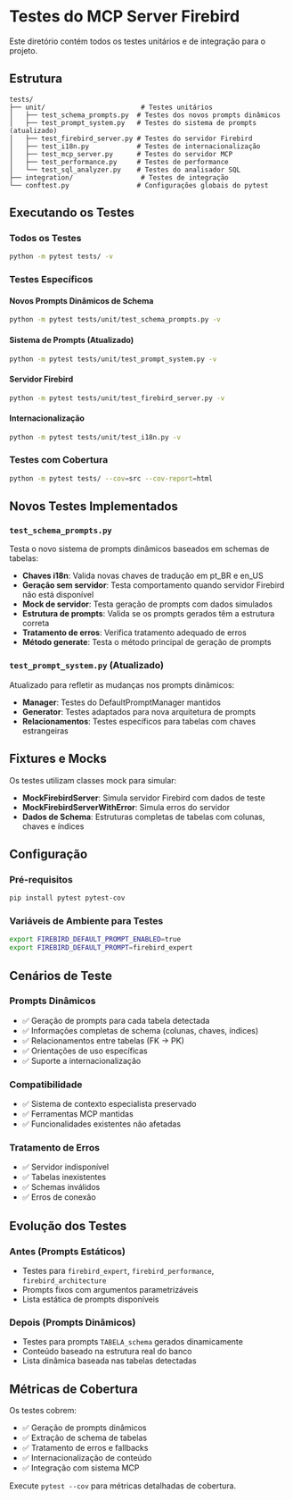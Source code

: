 # Testes do MCP Server Firebird

Este diretório contém todos os testes unitários e de integração para o projeto.

## Estrutura

```
tests/
├── unit/                        # Testes unitários
│   ├── test_schema_prompts.py  # Testes dos novos prompts dinâmicos
│   ├── test_prompt_system.py   # Testes do sistema de prompts (atualizado)
│   ├── test_firebird_server.py # Testes do servidor Firebird
│   ├── test_i18n.py            # Testes de internacionalização
│   ├── test_mcp_server.py      # Testes do servidor MCP
│   ├── test_performance.py     # Testes de performance
│   └── test_sql_analyzer.py    # Testes do analisador SQL
├── integration/                 # Testes de integração
└── conftest.py                 # Configurações globais do pytest
```

## Executando os Testes

### Todos os Testes
```bash
python -m pytest tests/ -v
```

### Testes Específicos

#### Novos Prompts Dinâmicos de Schema
```bash
python -m pytest tests/unit/test_schema_prompts.py -v
```

#### Sistema de Prompts (Atualizado)
```bash
python -m pytest tests/unit/test_prompt_system.py -v
```

#### Servidor Firebird
```bash
python -m pytest tests/unit/test_firebird_server.py -v
```

#### Internacionalização
```bash
python -m pytest tests/unit/test_i18n.py -v
```

### Testes com Cobertura
```bash
python -m pytest tests/ --cov=src --cov-report=html
```

## Novos Testes Implementados

### `test_schema_prompts.py`
Testa o novo sistema de prompts dinâmicos baseados em schemas de tabelas:

- **Chaves i18n**: Valida novas chaves de tradução em pt_BR e en_US
- **Geração sem servidor**: Testa comportamento quando servidor Firebird não está disponível
- **Mock de servidor**: Testa geração de prompts com dados simulados
- **Estrutura de prompts**: Valida se os prompts gerados têm a estrutura correta
- **Tratamento de erros**: Verifica tratamento adequado de erros
- **Método generate**: Testa o método principal de geração de prompts

### `test_prompt_system.py` (Atualizado)
Atualizado para refletir as mudanças nos prompts dinâmicos:

- **Manager**: Testes do DefaultPromptManager mantidos
- **Generator**: Testes adaptados para nova arquitetura de prompts
- **Relacionamentos**: Testes específicos para tabelas com chaves estrangeiras

## Fixtures e Mocks

Os testes utilizam classes mock para simular:

- **MockFirebirdServer**: Simula servidor Firebird com dados de teste
- **MockFirebirdServerWithError**: Simula erros do servidor
- **Dados de Schema**: Estruturas completas de tabelas com colunas, chaves e índices

## Configuração

### Pré-requisitos
```bash
pip install pytest pytest-cov
```

### Variáveis de Ambiente para Testes
```bash
export FIREBIRD_DEFAULT_PROMPT_ENABLED=true
export FIREBIRD_DEFAULT_PROMPT=firebird_expert
```

## Cenários de Teste

### Prompts Dinâmicos
- ✅ Geração de prompts para cada tabela detectada
- ✅ Informações completas de schema (colunas, chaves, índices)
- ✅ Relacionamentos entre tabelas (FK -> PK)
- ✅ Orientações de uso específicas
- ✅ Suporte a internacionalização

### Compatibilidade
- ✅ Sistema de contexto especialista preservado
- ✅ Ferramentas MCP mantidas
- ✅ Funcionalidades existentes não afetadas

### Tratamento de Erros
- ✅ Servidor indisponível
- ✅ Tabelas inexistentes
- ✅ Schemas inválidos
- ✅ Erros de conexão

## Evolução dos Testes

### Antes (Prompts Estáticos)
- Testes para `firebird_expert`, `firebird_performance`, `firebird_architecture`
- Prompts fixos com argumentos parametrizáveis
- Lista estática de prompts disponíveis

### Depois (Prompts Dinâmicos)
- Testes para prompts `TABELA_schema` gerados dinamicamente
- Conteúdo baseado na estrutura real do banco
- Lista dinâmica baseada nas tabelas detectadas

## Métricas de Cobertura

Os testes cobrem:
- ✅ Geração de prompts dinâmicos
- ✅ Extração de schema de tabelas
- ✅ Tratamento de erros e fallbacks
- ✅ Internacionalização de conteúdo
- ✅ Integração com sistema MCP

Execute `pytest --cov` para métricas detalhadas de cobertura.
